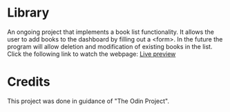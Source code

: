# Library
An ongoing project that implements a book list functionality. It allows the user to add books to the dashboard by filling out a \<form>. 
In the future the program will allow deletion and modification of existing books in the list. Click the following link to watch the webpage: [Live preview](https://tln12.github.io/library/)

# Credits
This project was done in guidance of "The Odin Project".
